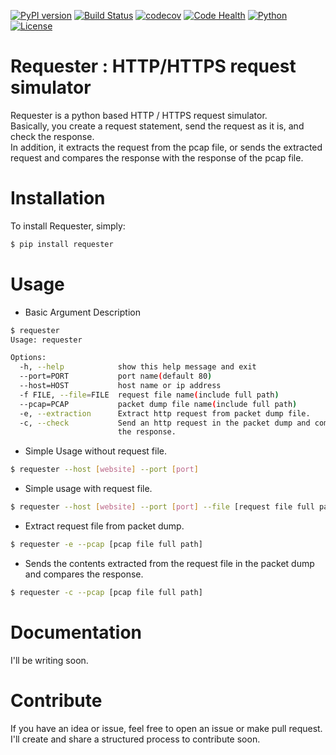 [![PyPI version](https://badge.fury.io/py/requester.svg)](https://github.com/kssim/requester)
[![Build Status](https://travis-ci.org/kssim/requester.svg?branch=master)](https://github.com/kssim/requester)
[![codecov](https://codecov.io/gh/kssim/requester/branch/master/graph/badge.svg)](https://github.com/kssim/requester)
[![Code Health](https://landscape.io/github/kssim/requester/master/landscape.svg?style=flat)](https://github.com/kssim/requester)
[![Python](https://img.shields.io/badge/python-2.7-brightgreen.svg?style=flat)](https://github.com/kssim/requester)
[![License](https://img.shields.io/badge/license-MIT-blue.svg?style=flat)](https://github.com/kssim/requester)

# Requester : HTTP/HTTPS request simulator #

Requester is a python based HTTP / HTTPS request simulator.  
Basically, you create a request statement, send the request as it is, and check the response.  
In addition, it extracts the request from the pcap file, or sends the extracted request and compares the response with the response of the pcap file.


# Installation
To install Requester, simply:
```bash
$ pip install requester
```


# Usage
* Basic Argument Description

```bash
$ requester
Usage: requester

Options:
  -h, --help            show this help message and exit
  --port=PORT           port name(default 80)
  --host=HOST           host name or ip address
  -f FILE, --file=FILE  request file name(include full path)
  --pcap=PCAP           packet dump file name(include full path)
  -e, --extraction      Extract http request from packet dump file.
  -c, --check           Send an http request in the packet dump and compare
                        the response.
```


* Simple Usage without request file.

```bash
$ requester --host [website] --port [port]
```


* Simple usage with request file.

```bash
$ requester --host [website] --port [port] --file [request file full path]
```


* Extract request file from packet dump.

```bash
$ requester -e --pcap [pcap file full path]
```


* Sends the contents extracted from the request file in the packet dump and compares the response.

```bash
$ requester -c --pcap [pcap file full path]
```


# Documentation
I'll be writing soon.



# Contribute
If you have an idea or issue, feel free to open an issue or make pull request.  
I'll create and share a structured process to contribute soon.

